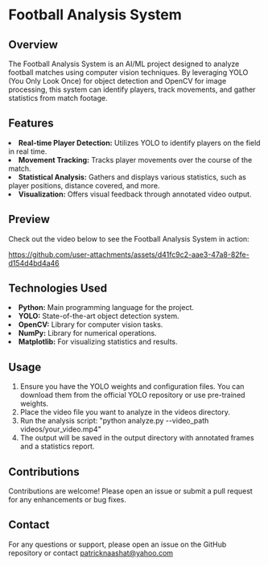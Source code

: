 # Football Analysis System

## Overview
The Football Analysis System is an AI/ML project designed to analyze football matches using computer vision techniques. By leveraging YOLO (You Only Look Once) for object detection and OpenCV for image processing, this system can identify players, track movements, and gather statistics from match footage.

## Features
<uol>
  <li><b>Real-time Player Detection:</b> Utilizes YOLO to identify players on the field in real time.</li>
  <li><b>Movement Tracking:</b> Tracks player movements over the course of the match.</li>
  <li><b>Statistical Analysis:</b> Gathers and displays various statistics, such as player positions, distance covered, and more.</li>
  <li><b>Visualization:</b> Offers visual feedback through annotated video output.</li>
</uol>

## Preview
Check out the video below to see the Football Analysis System in action:

https://github.com/user-attachments/assets/d41fc9c2-aae3-47a8-82fe-d154d4bd4a46

## Technologies Used
<uol>
  <li><b>Python:</b> Main programming language for the project.</li>
  <li><b>YOLO:</b> State-of-the-art object detection system.</li>
  <li><b>OpenCV:</b> Library for computer vision tasks.</li>
  <li><b>NumPy:</b> Library for numerical operations.</li>
  <li><b>Matplotlib:</b> For visualizing statistics and results.</li>
</uol>

## Usage
<ol>
  <li>Ensure you have the YOLO weights and configuration files. You can download them from the official YOLO repository or use pre-trained weights.</li>
  <Li>Place the video file you want to analyze in the videos directory.</Li>
  <li>Run the analysis script: "python analyze.py --video_path videos/your_video.mp4"</li>
  <li>The output will be saved in the output directory with annotated frames and a statistics report.</li>
</ol>

## Contributions
Contributions are welcome! Please open an issue or submit a pull request for any enhancements or bug fixes.

## Contact
For any questions or support, please open an issue on the GitHub repository or contact patricknaashat@yahoo.com
